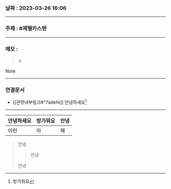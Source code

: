 ### 날짜 : 2023-03-26 16:06
___
### 주제 : #제텔카스텐

___
### 메모 : 
>ㅇ

>[!note]


___
### 연결문서
- [[관련내부링크#^7adefe]]
안녕하세요[^1]

___


[^1]: 방가워요

| 안녕하세요 | 방가워요 |안녕|
|----------------|-|-|
|이런|아|해|

> 안녕
> 
> >안녕
> 
> 안녕
